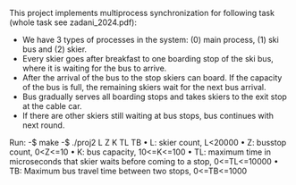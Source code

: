 This project implements multiprocess synchronization for following task (whole task see zadani_2024.pdf):

- We have 3 types of processes in the system: (0) main process, (1) ski bus and (2) skier.
- Every skier goes after breakfast to one boarding stop of the ski bus, where it is waiting for the bus to arrive.
- After the arrival of the bus to the stop skiers can board. If the capacity of the bus is full, the remaining skiers wait for the next bus arrival.
- Bus gradually serves all boarding stops and takes skiers to the exit stop at the cable car.
- If there are other skiers still waiting at bus stops, bus continues with next round.

Run:
    -$ make
    -$ ./proj2 L Z K TL TB
        • L: skier count, L<20000
        • Z: busstop count, 0<Z<=10
        • K: bus capacity, 10<=K<=100
        • TL: maximum time in microseconds that skier waits before coming to a stop, 0<=TL<=10000
        • TB: Maximum bus travel time between two stops, 0<=TB<=1000
